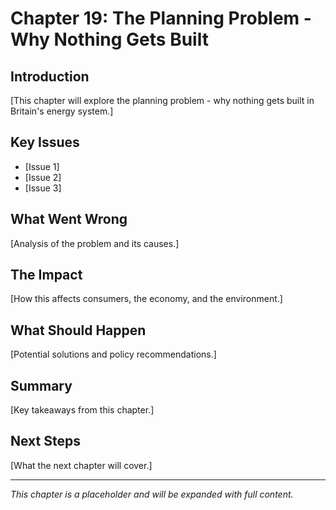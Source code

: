 # Chapter 19: The Planning Problem - Why Nothing Gets Built

## Introduction

[This chapter will explore the planning problem - why nothing gets built in Britain's energy system.]

## Key Issues

- [Issue 1]
- [Issue 2]
- [Issue 3]

## What Went Wrong

[Analysis of the problem and its causes.]

## The Impact

[How this affects consumers, the economy, and the environment.]

## What Should Happen

[Potential solutions and policy recommendations.]

## Summary

[Key takeaways from this chapter.]

## Next Steps

[What the next chapter will cover.]

---

*This chapter is a placeholder and will be expanded with full content.*